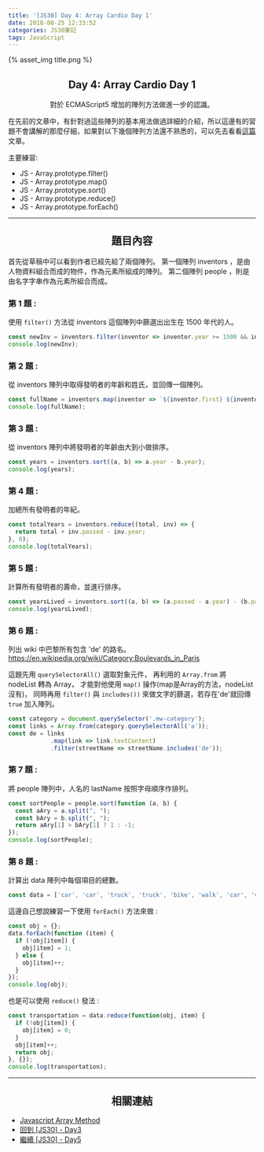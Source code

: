 ```yaml
---
title: '[JS30] Day 4: Array Cardio Day 1'
date: 2018-08-25 12:33:52
categories: JS30筆記
tags: JavaScript
---
```


{% asset_img title.png %}

## <center>Day 4: Array Cardio Day 1</center>
<center>對於 ECMAScript5 增加的陣列方法做進一步的認識。</center>

在先前的文章中，有針對過這些陣列的基本用法做過詳細的介紹，所以這邊有的習題不會講解的那麼仔細，如果對以下幾個陣列方法還不熟悉的，可以先去看看[這篇](https://yehjing.github.io/Blog/2018/Javascript-Array-Method.html/)文章。

主要練習:
* JS - Array.prototype.filter()
* JS - Array.prototype.map()
* JS - Array.prototype.sort()
* JS - Array.prototype.reduce()
* JS - Array.prototype.forEach()

---

## <center>題目內容</center>

首先從草稿中可以看到作者已經先給了兩個陣列。
第一個陣列 inventors ，是由人物資料組合而成的物件，作為元素所組成的陣列。
第二個陣列 people ，則是由名字字串作為元素所組合而成。

### 第 1 題 : 

使用 `filter()` 方法從 inventors 這個陣列中篩選出出生在 1500 年代的人。

```js
const newInv = inventors.filter(inventor => inventor.year >= 1500 && inventor.year < 1600);
console.log(newInv);
```
### 第 2 題 :

從 inventors 陣列中取得發明者的年齡和姓氏，並回傳一個陣列。

```js
const fullName = inventors.map(inventor => `${inventor.first} ${inventor.last}`);
console.log(fullName);
```

### 第 3 題 :

從 inventors 陣列中將發明者的年齡由大到小做排序。

```js
const years = inventors.sort((a, b) => a.year - b.year);
console.log(years);
```

### 第 4 題 :

加總所有發明者的年紀。

```js
const totalYears = inventors.reduce((total, inv) => {
  return total + inv.passed - inv.year;
}, 0);
console.log(totalYears);
```
### 第 5 題 :

計算所有發明者的壽命，並進行排序。

```js
const yearsLived = inventors.sort((a, b) => (a.passed - a.year) - (b.passed - b.year));
console.log(yearsLived);
```
### 第 6 題 :

列出 wiki 中巴黎所有包含 'de' 的路名。
https://en.wikipedia.org/wiki/Category:Boulevards_in_Paris

這題先用 `querySelectorAll()` 選取對象元件，
再利用的 `Array.from` 將 nodeList 轉為 Array，
才能對他使用 `map()` 操作(map是Array的方法，nodeList沒有)，
同時再用 `filter()` 與 `includes())` 來做文字的篩選，若存在'de'就回傳 `true` 加入陣列。

```js
const category = document.querySelector('.mw-category');
const links = Array.from(category.querySelectorAll('a'));
const de = links
            .map(link => link.textContent)
            .filter(streetName => streetName.includes('de'));
```
### 第 7 題 :

將 people 陣列中，人名的 lastName 按照字母順序作排列。

```js
const sortPeople = people.sort(function (a, b) {
  const aAry = a.split(", ");
  const bAry = b.split(", ");
  return aAry[1] > bAry[1] ? 1 : -1;
});
console.log(sortPeople);
```

### 第 8 題 :

計算出 data 陣列中每個項目的總數。

```js
const data = ['car', 'car', 'truck', 'truck', 'bike', 'walk', 'car', 'van', 'bike', 'walk', 'car', 'van', 'car', 'truck'];
```
這邊自己想說練習一下使用 `forEach()` 方法來做 :
```js
const obj = {};
data.forEach(function (item) {
  if (!obj[item]) {
    obj[item] = 1;
  } else {
    obj[item]++;
  }
});
console.log(obj);
```
也是可以使用 `reduce()` 發法 :
```js
const transportation = data.reduce(function(obj, item) {
  if (!obj[item]) {
    obj[item] = 0;
  }
  obj[item]++;
  return obj;
}, {});
console.log(transportation);
```

---

## <center>相關連結</center>

* [Javascript Array Method](https://yehjing.github.io/Blog/2018/Javascript-Array-Method.html/)
* [回到 [JS30] - Day3](https://yehjing.github.io/Blog/2018/js30-3.html/)
* [繼續 [JS30] - Day5](https://yehjing.github.io/Blog/2018/js30-5.html/)
